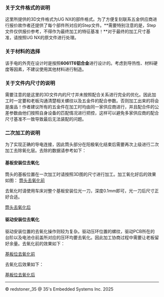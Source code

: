 ### 关于文件格式的说明

这里所提供的3D文件格式为UG NX的部件格式。为了方便复刻联系五金供应商进行报价故作者还提供了每个部件所对应的Step文件。**需要特别注意的是，Step文件仅供报价参考，不得作为最终加工的特征基准！**对于最终的加工尺寸基准，请按照UG NX的原文件进行处理。

### 关于材料的选择

该手电的外壳在设计时是按照**6061T6铝合金**进行设计的。考虑到导热性、材料硬度等因素，不建议使用其他材料进行制造。

### 关于文件内尺寸的说明

需要注意的是这里的3D文件内的尺寸并未按照配合关系进行完全的优化。因此加工时一定要和老板沟通清楚相关螺纹以及五金件的配合参数。否则加工出来的将会是废品！作者建议所有的五金件在加工时均由同一家供应商进行，并且配合件的公差参数由他们按照自身设备的匹配情况进行把控，这样可以避免多家供应商的配合尺寸基准不一致导致最后无法装配的问题。

### 二次加工的说明

为了实现正确的导电连接，因此筒头部分在阳极氧化结束后需要再次上级进行二次加工去除氧化层。去除的数据请参考如下：

#### 基板安装位去氧化

筒头的基板位置在一次加工时请按照3D图的尺寸进行加工。加工氧化好后的效果如图：
[筒头去氧化前](/img/%E5%9F%BA%E6%9D%BF%E4%BD%8D%E5%8E%BB%E6%B0%A7%E5%8C%96%E5%89%8D.jpg)

去氧化时请使用车床对整个基板安装位光一刀，深度0.1mm即可，光一刀后尺寸正好合适。

[筒头去氧化后](/img/%E5%9F%BA%E6%9D%BF%E4%BD%8D%E5%8E%BB%E6%B0%A7%E5%8C%96%E5%90%8E.jpg)

#### 驱动安装位去氧化

驱动安装位置的去氧化操作则较为复杂。驱动压环位置的螺纹，驱动PCB所在的台阶以及电池仓前盖所对应的压环均要去氧化。因此加工协商过程中需要让老板留好余量。去氧化前的效果如下：

[基板位去氧化前](/img/%E5%9F%BA%E6%9D%BF%E4%BD%8D%E5%8E%BB%E6%B0%A7%E5%8C%96%E5%89%8D.jpg)

去氧化后效果如下：

[基板位去氧化后](/img/%E5%9F%BA%E6%9D%BF%E4%BD%8D%E5%8E%BB%E6%B0%A7%E5%8C%96%E5%90%8E.jpg)

----------------------------------------------------------------------------------------------------------------------------------
© redstoner_35 @ 35's Embedded Systems Inc.  2025
